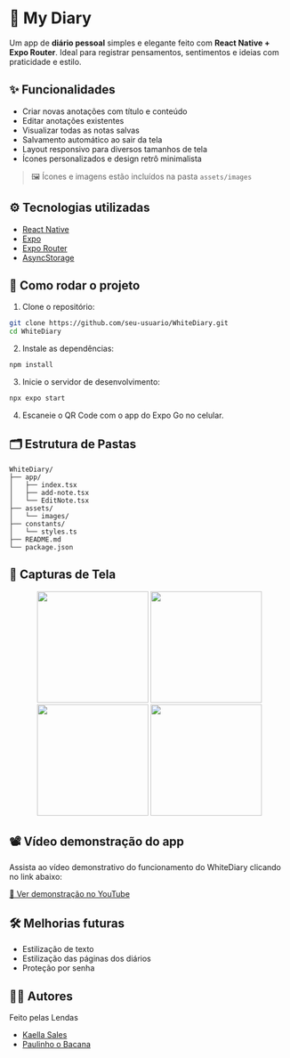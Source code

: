 # 📔 My Diary

Um app de **diário pessoal** simples e elegante feito com **React Native + Expo Router**. Ideal para registrar pensamentos, sentimentos e ideias com praticidade e estilo.

## ✨ Funcionalidades

* Criar novas anotações com título e conteúdo
* Editar anotações existentes
* Visualizar todas as notas salvas
* Salvamento automático ao sair da tela
* Layout responsivo para diversos tamanhos de tela
* Ícones personalizados e design retrô minimalista

> 🖼️ Ícones e imagens estão incluídos na pasta `assets/images`

## ⚙️ Tecnologias utilizadas

* [React Native](https://reactnative.dev/)
* [Expo](https://expo.dev/)
* [Expo Router](https://expo.dev/router)
* [AsyncStorage](https://react-native-async-storage.github.io/async-storage/)

## 🚀 Como rodar o projeto

1. Clone o repositório:

```bash
git clone https://github.com/seu-usuario/WhiteDiary.git
cd WhiteDiary
```

2. Instale as dependências:

```bash
npm install
```

3. Inicie o servidor de desenvolvimento:

```bash
npx expo start
```

4. Escaneie o QR Code com o app do Expo Go no celular.

## 🗂️ Estrutura de Pastas

```
WhiteDiary/
├── app/
│   ├── index.tsx
│   ├── add-note.tsx
│   └── EditNote.tsx
├── assets/
│   └── images/
├── constants/
│   └── styles.ts
├── README.md
└── package.json
```

## 📱 Capturas de Tela

<p align="center">
  <img src="https://github.com/user-attachments/assets/80c69e4a-f5fe-4de3-8980-7e8cb7d1b36f" width="200"/>
  <img src="https://github.com/user-attachments/assets/4bdab914-c4e0-4e7b-a186-a05b73223144" width="200"/>
  <img src="https://github.com/user-attachments/assets/4e4da235-efd1-413c-aefe-3f82260bc197" width="200"/>
  <img src="https://github.com/user-attachments/assets/a6d51a81-3979-40c4-b543-9762ae93d955" width="200"/>
</p>

## 📽️ Vídeo demonstração do app

Assista ao vídeo demonstrativo do funcionamento do WhiteDiary clicando no link abaixo:

[🔗 Ver demonstração no YouTube](https://youtube.com/shorts/GaNlSzXR4zg?si=-J_gbCWEIV-fXyCk)


## 🛠️ Melhorias futuras

* Estilização de texto
* Estilização das páginas dos diários
* Proteção por senha

## 🧑‍💻 Autores

Feito pelas Lendas 
* [Kaella Sales](https://github.com/kaellasales)
* [Paulinho o Bacana](https://github.com/PauloVictorCT3604)

